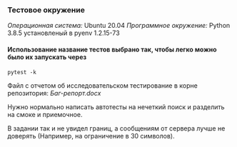 ### Тестовое окружение
_Операционная система:_ Ubuntu 20.04
_Программное окружение:_ Python 3.8.5 установленый в pyenv 1.2.15-73

#### Использование название тестов выбрано так, чтобы легко можно было их запускать через
``` 
pytest -k
```
Файл с отчетом об исследовательском тестирование в корне репозитория: _Баг-репорт.docx_

Нужно нормально написать автотесты на нечеткий поиск и разделить на смоке и приемочное.
 
В задании так и не увидел границ, а сообщениям от сервера лучше не доверять (Например, на ограничение в 30 символов).
